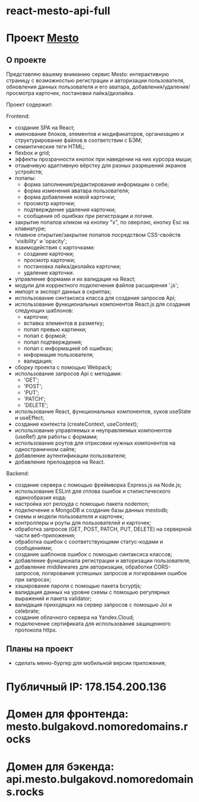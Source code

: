 # react-mesto-api-full

# Проект [Mesto](https://mesto.bulgakovd.nomoredomains.club/)

## О проекте

Представляю вашему вниманию сервис Mesto: интерактивную страницу с возможностью регистрации и авторизации пользователя, обновления данных пользователя и его аватара, добавления/удаления/просмотра карточек, постановки лайка/дизлайка.

Проект содержит:

Frontend:

- создание SPA на React;
- именование блоков, элементов и модификаторов, организацию и структурирование файлов в соответствии с БЭМ;
- семантические теги HTML;
- flexbox и grid;
- эффекты прозрачности кнопок при наведении на них курсора мыши;
- отзывчивую адаптивную вёрстку для разных разрешений экранов устройств;
- попапы:
  - форма заполнения/редактирования информации о себе;
  - форма изменения аватара пользователя;
  - форма добавления новой карточки;
  - просмотр карточки;
  - подтверждение удаления карточки;
  - сообщения об ошибках при регистрации и логине.
- закрытие попапов кликом на кнопку "х", по оверлэю, кнопку Esc на клавиатуре;
- плавное открытие/закрытие попапов посредством CSS-свойств 'visibility' и 'opacity';
- взаимодействия с карточками:
  - создание карточки;
  - просмотр карточки;
  - постановка лайка/дизлайка карточки;
  - удаление карточки.
- управление формами и их валидация на React;
- модули для корректного подключения файлов расширения '.js';
- импорт и экспорт данных в скриптах;
- использование синтаксиса класса для создания запросов Api;
- использование функциональных компонентов React.js для создания следующих шаблонов:
  - карточки;
  - вставка элементов в разметку;
  - попап превью картинки;
  - попап с формой;
  - попап подтверждения;
  - попап с информацией об ошибках;
  - информация пользователя;
  - валидация;
- сборку проекта с помощью Webpack;
- использование запросов Api с методами:
  - 'GET';
  - 'POST';
  - 'PUT';
  - 'PATCH';
  - 'DELETE';
- использование React, функциональных компонентов, хуков useState и useEffect;
- создание контекста (createContext, useContext);
- использование управляемых и неуправляемых компонентов (useRef) для работы с формами;
- использование роутов для отрисовки нужных компонентов на одностраничном сайте;
- добавление аутентификации пользователя;
- добавление прелоадеров на React.

Backend:

- создание сервера с помощью фреймворка Express.js на Node.js;
- использование ESLint для отлова ошибок и стилистического единообразия кода;
- настройка хот релоуда с помощью пакета nodemon;
- подключение к MongoDB и создание базы данных mestodb;
- схемы и модели пользователя и карточек;
- контроллеры и роуты для пользователей и карточек;
- обработка запросов (GET, POST, PATCH, PUT, DELETE) на серверной части веб-приложения;
- обработка ошибок с соответствующими статус-кодами и сообщениями;
- создание шаблонов ошибок с помощью синтаксиса классов;
- добавление функционала регистрации и авторизации пользователя;
- добавление middlewares для авторизации, обработки CORS-запросов, логирования успешных запросов и логирования ошибок при запросах;
- хэширование пароля с помощью пакета bcryptjs;
- валидация данных на уровне схемы с помощью регулярных выражений и пакета validator;
- валидация приходящих на сервер запросов с помощью Joi и celebrate;
- создание облачного сервера на Yandex.Cloud;
- подключение сертификата для использования защищенного протокола https.

## Планы на проект

- сделать меню-бургер для мобильной версии приложения;

# Публичный IP: 178.154.200.136
# Домен для фронтенда: mesto.bulgakovd.nomoredomains.rocks
# Домен для бэкенда: api.mesto.bulgakovd.nomoredomains.rocks
